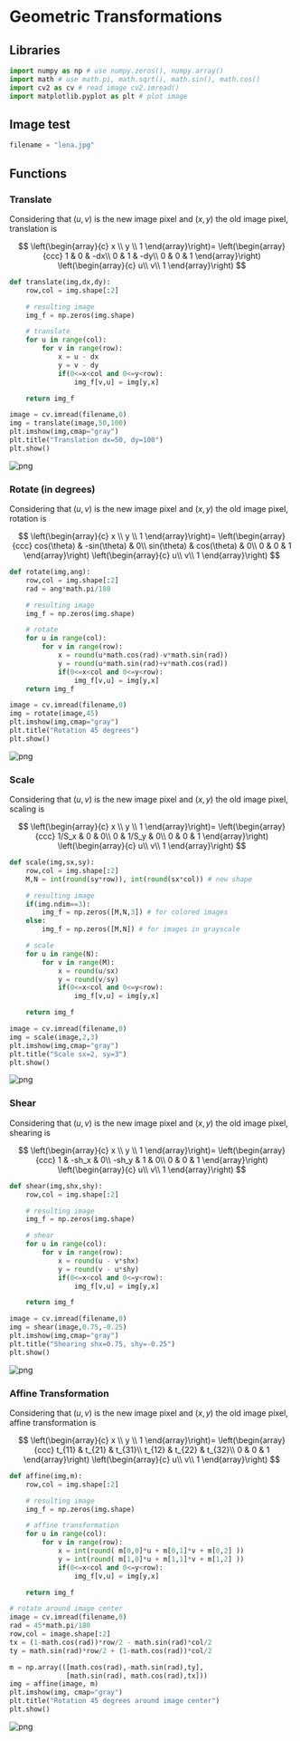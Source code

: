 
# Geometric Transformations

## Libraries


```python
import numpy as np # use numpy.zeros(), numpy.array()
import math # use math.pi, math.sqrt(), math.sin(), math.cos()
import cv2 as cv # read image cv2.imread()
import matplotlib.pyplot as plt # plot image
```

## Image test


```python
filename = "lena.jpg"
```

## Functions

### Translate

Considering that $(u,v)$ is the new image pixel and $(x,y)$ the old image pixel, translation is

$$
\left(\begin{array}{c}
x \\
y \\
1
\end{array}\right)=
\left(\begin{array}{ccc}
1 & 0 & -dx\\
0 & 1 & -dy\\
0 & 0 & 1
\end{array}\right)
\left(\begin{array}{c}
u\\
v\\
1
\end{array}\right)
$$


```python
def translate(img,dx,dy):
    row,col = img.shape[:2]

    # resulting image
    img_f = np.zeros(img.shape)

    # translate
    for u in range(col):
        for v in range(row):
            x = u - dx
            y = v - dy
            if(0<=x<col and 0<=y<row):
                img_f[v,u] = img[y,x]

    return img_f

image = cv.imread(filename,0)
img = translate(image,50,100)
plt.imshow(img,cmap="gray")
plt.title("Translation dx=50, dy=100")
plt.show()
```


![png](output_7_0.png)


### Rotate (in degrees)

Considering that $(u,v)$ is the new image pixel and $(x,y)$ the old image pixel, rotation is

$$
\left(\begin{array}{c}
x \\
y \\
1
\end{array}\right)=
\left(\begin{array}{ccc}
cos(\theta) & -sin(\theta) & 0\\
sin(\theta) & cos(\theta) & 0\\
0 & 0 & 1
\end{array}\right)
\left(\begin{array}{c}
u\\
v\\
1
\end{array}\right)
$$

```python
def rotate(img,ang):
    row,col = img.shape[:2]
    rad = ang*math.pi/180

    # resulting image
    img_f = np.zeros(img.shape)

    # rotate
    for u in range(col):
        for v in range(row):
            x = round(u*math.cos(rad)-v*math.sin(rad))
            y = round(u*math.sin(rad)+v*math.cos(rad))
            if(0<=x<col and 0<=y<row):
                img_f[v,u] = img[y,x]    
    return img_f

image = cv.imread(filename,0)
img = rotate(image,45)
plt.imshow(img,cmap="gray")
plt.title("Rotation 45 degrees")
plt.show()
```


![png](output_9_0.png)


### Scale

Considering that $(u,v)$ is the new image pixel and $(x,y)$ the old image pixel, scaling is

$$
\left(\begin{array}{c}
x \\
y \\
1
\end{array}\right)=
\left(\begin{array}{ccc}
1/S_x & 0 & 0\\
0 & 1/S_y & 0\\
0 & 0 & 1
\end{array}\right)
\left(\begin{array}{c}
u\\
v\\
1
\end{array}\right)
$$

```python
def scale(img,sx,sy):
    row,col = img.shape[:2]
    M,N = int(round(sy*row)), int(round(sx*col)) # new shape

    # resulting image
    if(img.ndim==3):
        img_f = np.zeros([M,N,3]) # for colored images
    else:
        img_f = np.zeros([M,N]) # for images in grayscale

    # scale
    for u in range(N):
        for v in range(M):
            x = round(u/sx)
            y = round(v/sy)
            if(0<=x<col and 0<=y<row):
                img_f[v,u] = img[y,x]

    return img_f

image = cv.imread(filename,0)
img = scale(image,2,3)
plt.imshow(img,cmap="gray")
plt.title("Scale sx=2, sy=3")
plt.show()
```


![png](output_11_0.png)


### Shear

Considering that $(u,v)$ is the new image pixel and $(x,y)$ the old image pixel, shearing is

$$
\left(\begin{array}{c}
x \\
y \\
1
\end{array}\right)=
\left(\begin{array}{ccc}
1 & -sh_x & 0\\
-sh_y & 1 & 0\\
0 & 0 & 1
\end{array}\right)
\left(\begin{array}{c}
u\\
v\\
1
\end{array}\right)
$$

```python
def shear(img,shx,shy):
    row,col = img.shape[:2]

    # resulting image
    img_f = np.zeros(img.shape)

    # shear
    for u in range(col):
        for v in range(row):
            x = round(u - v*shx)
            y = round(v - u*shy)
            if(0<=x<col and 0<=y<row):
                img_f[v,u] = img[y,x]

    return img_f

image = cv.imread(filename,0)
img = shear(image,0.75,-0.25)
plt.imshow(img,cmap="gray")
plt.title("Shearing shx=0.75, shy=-0.25")
plt.show()
```


![png](output_13_0.png)


### Affine Transformation

Considering that $(u,v)$ is the new image pixel and $(x,y)$ the old image pixel, affine transformation is

$$
\left(\begin{array}{c}
x \\
y \\
1
\end{array}\right)=
\left(\begin{array}{ccc}
t_{11} & t_{21} & t_{31}\\
t_{12} & t_{22} & t_{32}\\
0 & 0 & 1
\end{array}\right)
\left(\begin{array}{c}
u\\
v\\
1
\end{array}\right)
$$


```python
def affine(img,m):
    row,col = img.shape[:2]

    # resulting image
    img_f = np.zeros(img.shape)

    # affine transformation
    for u in range(col):
        for v in range(row):            
            x = int(round( m[0,0]*u + m[0,1]*v + m[0,2] ))
            y = int(round( m[1,0]*u + m[1,1]*v + m[1,2] ))
            if(0<=x<col and 0<=y<row):
                img_f[v,u] = img[y,x]

    return img_f

# rotate around image center
image = cv.imread(filename,0)
rad = 45*math.pi/180
row,col = image.shape[:2]
tx = (1-math.cos(rad))*row/2 - math.sin(rad)*col/2
ty = math.sin(rad)*row/2 + (1-math.cos(rad))*col/2

m = np.array(([math.cos(rad),-math.sin(rad),ty],
              [math.sin(rad), math.cos(rad),tx]))
img = affine(image, m)
plt.imshow(img, cmap="gray")
plt.title("Rotation 45 degrees around image center")
plt.show()
```


![png](output_15_0.png)
